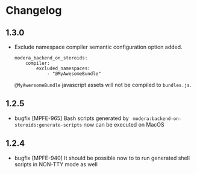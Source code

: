 # Changelog

## 1.3.0

* Exclude namespace compiler semantic configuration option added.

      modera_backend_on_steroids:
          compiler:
              excluded_namespaces:
                  - "@MyAwesomeBundle"
               
  `@MyAwersomeBundle` javascript assets will not be compiled to `bundles.js`.

## 1.2.5

* bugfix [MPFE-965] Bash scripts generated by ` modera:backend-on-steroids:generate-scripts` now can be executed on MacOS

## 1.2.4

* bugfix [MPFE-940] It should be possible now to to run generated shell scripts in NON-TTY mode as well